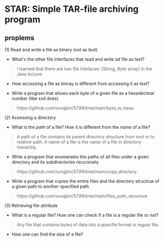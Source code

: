 # STAR: Simple TAR-file archiving program

## proplems
(1) Read and write a file as binary (not as test)
  - What's the other file interfaces that read and write ad file as text?
<blockquote>
I learned that there are two file intefaces: [String, Byte array] in the Java lecture.
</blockquote>

  - How accessing a file as binray is different from accessing it as text?
<blockquote>

</blockquote>

  - Write a program that shows each byte of a given file as a hexadecimal number (like xxd does)
<blockquote>https://github.com/sungbin/STAR/tree/main/byte_to_hexa</blockquote>

(2) Aceessing a directory
  - What is the _path_ of a file? How it is different from the _name_ of a file?
<blockquote>
A path of a file contains its parent directory structure from root or to relative path. A name of a file is the name of a file in directory hierarchy.
</blockquote>

  - Write a program that enumerates the paths of all files under a given directory and its subdirectories recursively
<blockquote>https://github.com/sungbin/STAR/tree/main/copy_directory</blockquote>

  - Write a program that copies the entire files and the directory structrue of a given path to another specified path
<blockquote>https://github.com/sungbin/STAR/tree/main/files_path_recursive</blockquote>

(3) Retrieving file attribute
  - What is a regular file? How one can check if a file is a regular file or not?
<blockquote>
Any file that contains bytes of data into a specifie format is reguar file.
</blockquote>

  - How one can find the size of a file?
